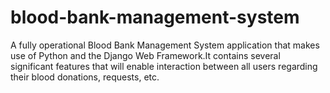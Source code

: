 # blood-bank-management-system
A fully operational Blood Bank Management System application that makes use of Python and the Django Web Framework.It contains several significant features that will enable interaction between all users regarding their blood donations, requests, etc. 
